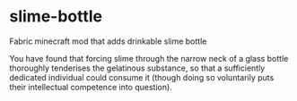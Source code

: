 # slime-bottle
Fabric minecraft mod that adds drinkable slime bottle

You have found that forcing slime through the narrow neck of a glass bottle thoroughly tenderises the gelatinous substance, so that a sufficiently dedicated individual could consume it (though doing so voluntarily puts their intellectual competence into question).
